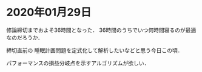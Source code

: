 # 2020年01月29日 

修論締切までおよそ36時間となった．
36時間のうちでいつ何時間寝るのが最適なのだろうか．


締切直前の
睡眠計画問題を定式化して解析したいなどと思う今日この頃．


パフォーマンスの損益分岐点を示すアルゴリズムが欲しい．
